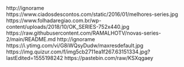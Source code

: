 
<item>
<title>[B][COLOR lime]•[/COLOR] [COLOR yellow]SÉRIES  [/COLOR][/B]</title>
<link>http://ignorame</link>
<thumbnail>https://www.ciadosdescontos.com/static/2016/01/melhores-series.jpg</thumbnail>
<fanart>https://www.folhadaregiao.com.br/wp-content/uploads/2018/10/OK_SERIES-752x440.jpg</fanart>
<externallink>https://raw.githubusercontent.com/RAMALHOTV/novas-series-2/main/README.md</externallink>
</item>

<item>
<title>[B][COLOR lime]•[/COLOR] [COLOR yellow]SÉRIES ANTIGAS [/COLOR][/B]</title>
<link>http://ignorame</link>
<thumbnail>https://i.ytimg.com/vi/G8iWQsyDudw/maxresdefault.jpg</thumbnail>
<fanart>https://img.quizur.com/f/img5cb2711ea1f267.63151334.jpg?lastEdited=1555198242</fanart>
<externallink>https://pastebin.com/raw/KSXqgaey</externallink>
</item>
